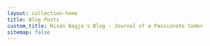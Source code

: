 ```yaml
---
layout: collection-home
title: Blog Posts
custom_title: Risan Bagja's Blog - Journal of a Passionate Coder
sitemap: false
---
```

